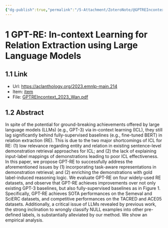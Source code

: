 ```yaml
---
{"dg-publish":true,"permalink":"/5-Attachment/ZoteroNote/@GPTREIncontext_2023_Wan/","title":"GPT-RE: In-context Learning for Relation Extraction using Large Language Models"}
---
```


# 1 GPT-RE: In-context Learning for Relation Extraction using Large Language Models
## 1.1 Link
- Url: https://aclanthology.org/2023.emnlp-main.214
- Item: [item](zotero://select/library/items/EUN263Q9)
- File: [GPTREIncontext_2023_Wan.pdf](zotero://open-pdf/library/items/D5L27VBD)
## 1.2 Abstract
In spite of the potential for ground-breaking achievements offered by large language models (LLMs) (e.g., GPT-3) via in-context learning (ICL), they still lag significantly behind fully-supervised baselines (e.g., fine-tuned BERT) in relation extraction (RE). This is due to the two major shortcomings of ICL for RE: (1) low relevance regarding entity and relation in existing sentence-level demonstration retrieval approaches for ICL; and (2) the lack of explaining input-label mappings of demonstrations leading to poor ICL effectiveness. In this paper, we propose GPT-RE to successfully address the aforementioned issues by (1) incorporating task-aware representations in demonstration retrieval; and (2) enriching the demonstrations with gold label-induced reasoning logic. We evaluate GPT-RE on four widely-used RE datasets, and observe that GPT-RE achieves improvements over not only existing GPT-3 baselines, but also fully-supervised baselines as in Figure 1. Specifically, GPT-RE achieves SOTA performances on the Semeval and SciERC datasets, and competitive performances on the TACRED and ACE05 datasets. Additionally, a critical issue of LLMs revealed by previous work, the strong inclination to wrongly classify NULL examples into other pre-defined labels, is substantially alleviated by our method. We show an empirical analysis.